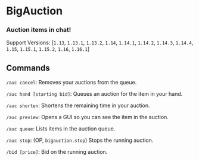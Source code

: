 # BigAuction
### Auction items in chat!

Support Versions: [`1.13`, `1.13.1`, `1.13.2`, `1.14`, `1.14.1`, `1.14.2`, `1.14.3`, `1.14.4`, `1.15`, `1.15.1`, `1.15.2`, `1.16`, `1.16.1`]

## Commands
`/auc cancel`: Removes your auctions from the queue.

`/auc hand [starting bid]`: Queues an auction for the item in your hand.

`/auc shorten`: Shortens the remaining time in your auction.

`/auc preview`: Opens a GUI so you can see the item in the auction.

`/auc queue`: Lists items in the auction queue.

`/auc stop`: (OP, `bigauction.stop`) Stops the running auction.

`/bid [price]`: Bid on the running auction.
